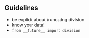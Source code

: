 ##  Guidelines

* be explicit about truncating division
* know your data! 
* `from __future__ import division`

